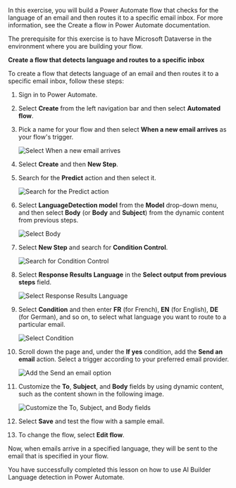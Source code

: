 In this exercise, you will build a Power Automate flow that checks for the language of an email and then routes it to a specific email inbox. For more information, see the Create a flow in Power Automate documentation.

The prerequisite for this exercise is to have Microsoft Dataverse in the environment where you are building your flow.

**Create a flow that detects language and routes to a specific inbox**

To create a flow that detects language of an email and then routes it to a specific email inbox, follow these steps:

1.  Sign in to Power Automate.

2.  Select **Create** from the left navigation bar and then select **Automated flow**.

3.  Pick a name for your flow and then select **When a new email arrives** as your flow's trigger.

    ![Select When a new email arrives](../media/image1.png)

4.  Select **Create** and then **New Step**.

5.  Search for the **Predict** action and then select it.

    ![Search for the Predict action](../media/image2.png)

6.  Select **LanguageDetection model** from the **Model** drop-down menu, and then select **Body** (or **Body** and **Subject**) from the dynamic content from previous steps.

    ![Select Body](../media/image3.png)

7.  Select **New Step** and search for **Condition Control**.

    ![Search for Condition Control](../media/image4.png)

8.  Select **Response Results Language** in the **Select output from previous steps** field.

    ![Select Response Results Language](../media/image5.png)

9.  Select **Condition** and then enter **FR** (for French), **EN** (for English), **DE** (for German), and so on, to select what language you want to route to a particular email.

    ![Select Condition](../media/image6.png)

10. Scroll down the page and, under the **If yes** condition, add the **Send an email** action. Select a trigger according to your preferred email provider.

    ![Add the Send an email option](../media/image7.png)

11. Customize the **To**, **Subject**, and **Body** fields by using dynamic content, such as the content shown in the following image.

    ![Customize the To, Subject, and Body fields](../media/image8.png)

12. Select **Save** and test the flow with a sample email.

13. To change the flow, select **Edit flow**.

Now, when emails arrive in a specified language, they will be sent to the email that is specified in your flow.

You have successfully completed this lesson on how to use AI Builder Language detection in Power Automate.
